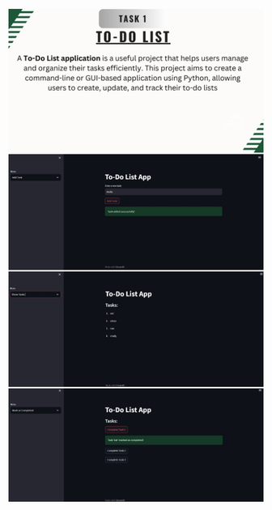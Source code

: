 ![.](https://github.com/anushkakaushik200219/CODSOFT/blob/main/Python/Task%201/Task%20(1).jpg)
![.](https://github.com/anushkakaushik200219/CODSOFT/blob/main/Python/Task%201/output%20image/image.jpg)
![.](https://github.com/anushkakaushik200219/CODSOFT/blob/main/Python/Task%201/output%20image/image_001.jpg)
![.](https://github.com/anushkakaushik200219/CODSOFT/blob/main/Python/Task%201/output%20image/image_002.jpg)

